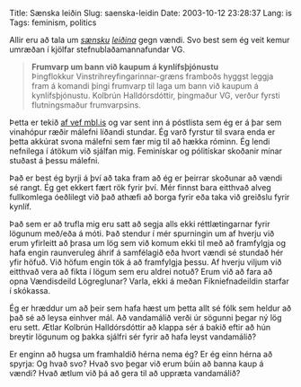 Title: Sænska leiðin
Slug: saenska-leidin
Date: 2003-10-12 23:28:37
Lang: is
Tags: feminism, politics

Allir eru að tala um *[sænsku][1] [leiðina][2]* gegn vændi. Svo best sem ég veit kemur umræðan í kjölfar stefnublaðamannafundar VG.

> **Frumvarp um bann við kaupum á kynlífsþjónustu**  
Þingflokkur Vinstrihreyfingarinnar-græns framboðs hyggst leggja fram á komandi þingi frumvarp til laga um bann við kaupum á kynlífsþjónustu. Kolbrún Halldórsdóttir, þingmaður VG, verður fyrsti flutningsmaður frumvarpsins.

Þetta er tekið [af vef mbl.is][3] og var sent inn á póstlista sem ég er á þar sem vinahópur ræðir málefni líðandi stundar. Ég varð fyrstur til svara enda er þetta akkúrat svona málefni sem fær mig til að hækka róminn. Ég lendi nefnilega í átökum við sjálfan mig. Feminískar og pólitískar skoðanir mínar stuðast á þessu málefni.

Það er best ég byrji á því að taka fram að ég er þeirrar skoðunar að vændi sé rangt. Ég get ekkert fært rök fyrir því. Mér finnst bara eitthvað alveg fullkomlega óeðlilegt við það athæfi að borga fyrir eða taka við greiðslu fyrir kynlíf.

Það sem er að trufla mig eru satt að segja alls ekki réttlætingarnar fyrir lögunum með/eða á móti. Það stendur í mér spurningin um af hverju við erum yfirleitt að þrasa um lög sem við komum ekki til með að framfylgja og hafa engin raunveruleg áhrif á samfélagið eða hvort vændi sé stundað hér yfir höfuð. Við höfum engin tök á að framfylgja þessu. Af hverju viljum við eitthvað vera að fikta í lögum sem eru aldrei notuð? Erum við að fara að opna Vændisdeild Lögreglunar? Varla, ekki á meðan Fíkniefnadeildin starfar í skókassa.

Ég er hræddur um að þeir sem hafa hæst um þetta allt sé fólk sem heldur að það sé að leysa einhver mál. Að vandamálið verði úr sögunni þegar ný lög eru sett. Ætlar Kolbrún Halldórsdóttir að klappa sér á bakið eftir að hún breytir lögunum og þakka sjálfri sér fyrir að hafa leyst vandamálið?

Er enginn að hugsa um framhaldið hérna nema ég? Er ég einn hérna að spyrja: Og hvað svo? Hvað svo þegar við erum búin að banna kaup á vændi? Hvað ætlum við þá að gera til að uppræta vandamálið?

[1]: http://mar.anomy.net/entry/2003/10/06/21.48.42/
[2]: http://bre.klaki.net/dagbok/faerslur/1065985573.shtml
[3]: http://www.mbl.is/mm/frettir/show_framed_news?cid=1&nid=1051679
